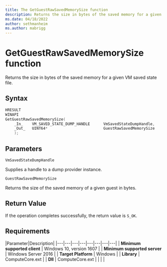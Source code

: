 ```yaml
---
title: The GetGuestRawSavedMemorySize function
description: Returns the size in bytes of the saved memory for a given VM saved state file.
ms.date: 04/18/2022
author: sethmanheim
ms.author: mabrigg
---
```

# GetGuestRawSavedMemorySize function

Returns the size in bytes of the saved memory for a given VM saved state file.


## Syntax

```C
HRESULT
WINAPI
GetGuestRawSavedMemorySize(
    _In_    VM_SAVED_STATE_DUMP_HANDLE      VmSavedStateDumpHandle,
    _Out_   UINT64*                         GuestRawSavedMemorySize
    );
```

## Parameters

`VmSavedStateDumpHandle`

Supplies a handle to a dump provider instance.

`GuestRawSavedMemorySize`

Returns the size of the saved memory of a given guest in bytes.

## Return Value

If the operation completes successfully, the return value is `S_OK`.

## Requirements

|Parameter|Description|
|---|---|---|---|---|---|---|---|
| **Minimum supported client** | Windows 10, version 1607 |
| **Minimum supported server** | Windows Server 2016 |
| **Target Platform** | Windows |
| **Library** | ComputeCore.ext |
| **Dll** | ComputeCore.ext |
|    |    |

